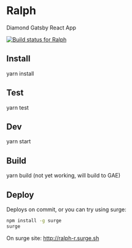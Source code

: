 # Ralph

Diamond Gatsby React App

[![Build status for Ralph](https://app.codeship.com/projects/2a93f700-fda6-0136-d993-32f043ebdae8/status?branch=master)](https://app.codeship.com/projects/322583)

## Install

yarn install

## Test

yarn test

## Dev

yarn start

## Build

yarn build (not yet working, will build to GAE)

## Deploy

Deploys on commit, or you can try using surge:

```sh
npm install -g surge
surge
```

On surge site: http://ralph-r.surge.sh
